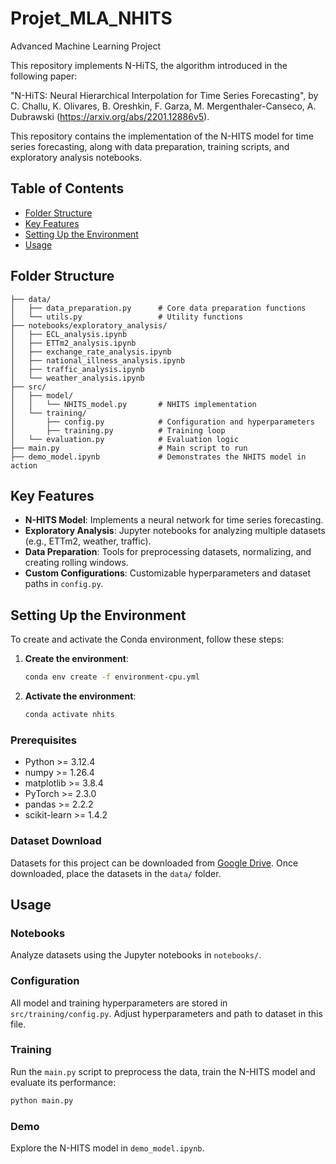 # Projet_MLA_NHITS
Advanced Machine Learning Project

This repository implements N-HiTS, the algorithm introduced in the following paper:

"N-HiTS: Neural Hierarchical Interpolation for Time Series Forecasting", by C. Challu, K. Olivares, B. Oreshkin, F. Garza, M. Mergenthaler-Canseco, A. Dubrawski (https://arxiv.org/abs/2201.12886v5).

This repository contains the implementation of the N-HITS model for time series forecasting, along with data preparation, training scripts, and exploratory analysis notebooks.

## Table of Contents

- [Folder Structure](#folder-structure)
- [Key Features](#key-features)
- [Setting Up the Environment](#setting-up-the-environment)
- [Usage](#usage)

## Folder Structure
```plaintext
├── data/
│   ├── data_preparation.py      # Core data preparation functions
│   └── utils.py                 # Utility functions
├── notebooks/exploratory_analysis/
│   ├── ECL_analysis.ipynb
│   ├── ETTm2_analysis.ipynb
│   ├── exchange_rate_analysis.ipynb
│   ├── national_illness_analysis.ipynb
│   ├── traffic_analysis.ipynb
│   └── weather_analysis.ipynb
├── src/
│   ├── model/
│   │   └── NHITS_model.py       # NHITS implementation
│   └── training/
│       ├── config.py            # Configuration and hyperparameters
│       ├── training.py          # Training loop
│   └── evaluation.py            # Evaluation logic
├── main.py                      # Main script to run
├── demo_model.ipynb             # Demonstrates the NHITS model in action
```

## Key Features

- **N-HITS Model**: Implements a neural network for time series forecasting.
- **Exploratory Analysis**: Jupyter notebooks for analyzing multiple datasets (e.g., ETTm2, weather, traffic).
- **Data Preparation**: Tools for preprocessing datasets, normalizing, and creating rolling windows.
- **Custom Configurations**: Customizable hyperparameters and dataset paths in `config.py`.


## Setting Up the Environment

To create and activate the Conda environment, follow these steps:

1. **Create the environment**:

   ```bash
   conda env create -f environment-cpu.yml

2. **Activate the environment**:
    ```bash
    conda activate nhits

### Prerequisites
- Python >= 3.12.4
- numpy >= 1.26.4
- matplotlib >= 3.8.4
- PyTorch >= 2.3.0
- pandas >= 2.2.2
- scikit-learn >= 1.4.2

### Dataset Download
Datasets for this project can be downloaded from [Google Drive](https://drive.google.com/file/d/1alE33S1GmP5wACMXaLu50rDIoVzBM4ik/view). Once downloaded, place the datasets in the `data/` folder.


## Usage
### Notebooks
Analyze datasets using the Jupyter notebooks in `notebooks/`.

### Configuration

All model and training hyperparameters are stored in `src/training/config.py`.
Adjust hyperparameters and path to dataset in this file.

### Training
Run the `main.py` script to preprocess the data, train the N-HITS model and evaluate its performance:
```bash
python main.py
```

### Demo
Explore the N-HITS model in `demo_model.ipynb`.


